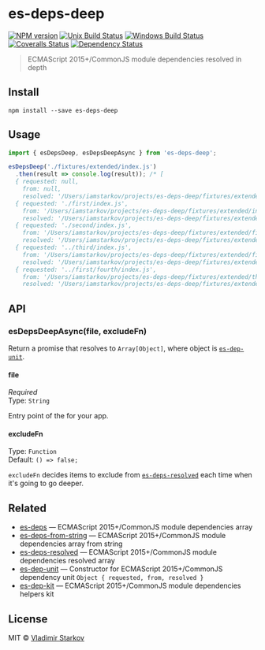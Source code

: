# es-deps-deep

[![NPM version][npm-image]][npm-url]
[![Unix Build Status][travis-image]][travis-url]
[![Windows Build Status][appveyor-image]][appveyor-url]
[![Coveralls Status][coveralls-image]][coveralls-url]
[![Dependency Status][depstat-image]][depstat-url]

> ECMAScript 2015+/CommonJS module dependencies resolved in depth

## Install

    npm install --save es-deps-deep

## Usage

```js
import { esDepsDeep, esDepsDeepAsync } from 'es-deps-deep';

esDepsDeep('./fixtures/extended/index.js')
  .then(result => console.log(result)); /* [
  { requested: null,
    from: null,
    resolved: '/Users/iamstarkov/projects/es-deps-deep/fixtures/extended/index.js' },
  { requested: './first/index.js',
    from: '/Users/iamstarkov/projects/es-deps-deep/fixtures/extended/index.js',
    resolved: '/Users/iamstarkov/projects/es-deps-deep/fixtures/extended/first/index.js' },
  { requested: './second/index.js',
    from: '/Users/iamstarkov/projects/es-deps-deep/fixtures/extended/first/index.js',
    resolved: '/Users/iamstarkov/projects/es-deps-deep/fixtures/extended/first/second/index.js' },
  { requested: '../third/index.js',
    from: '/Users/iamstarkov/projects/es-deps-deep/fixtures/extended/first/index.js',
    resolved: '/Users/iamstarkov/projects/es-deps-deep/fixtures/extended/third/index.js' },
  { requested: '../first/fourth/index.js',
    from: '/Users/iamstarkov/projects/es-deps-deep/fixtures/extended/third/index.js',
    resolved: '/Users/iamstarkov/projects/es-deps-deep/fixtures/extended/first/fourth/index.js' } ] */
```

## API

### esDepsDeepAsync(file, excludeFn)

Return a promise that resolves to `Array[Object]`, where object is  [`es-dep-unit`][es-dep-unit].

[es-dep-unit]: https://github.com/iamstarkov/es-dep-unit

#### file

*Required*  
Type: `String`

Entry point of the for your app.

#### excludeFn

Type: `Function`  
Default: `() => false;`

`excludeFn` decides items to exclude from [`es-deps-resolved`][es-deps-resolved] each time when it's going to go deeper.

[es-deps-resolved]: https://github.com/iamstarkov/es-deps-resolved

## Related

* [es-deps][es-deps] — ECMAScript 2015+/CommonJS module dependencies array
* [es-deps-from-string][es-deps-from-string] — ECMAScript 2015+/CommonJS module dependencies array from string
* [es-deps-resolved][es-deps-resolved] — ECMAScript 2015+/CommonJS module dependencies resolved array
* [es-dep-unit][es-dep-unit] — Constructor for ECMAScript 2015+/CommonJS dependency unit `Object { requested, from, resolved }`
* [es-dep-kit][es-dep-kit] — ECMAScript 2015+/CommonJS module dependencies helpers kit

[es-deps]: https://github.com/iamstarkov/es-deps
[es-deps-from-string]: https://github.com/iamstarkov/es-deps-from-string
[es-deps-resolved]: https://github.com/iamstarkov/es-deps-resolved
[es-dep-unit]: https://github.com/iamstarkov/es-dep-unit
[es-dep-kit]: https://github.com/iamstarkov/es-dep-kit

## License

MIT © [Vladimir Starkov](https://iamstarkov.com)

[npm-url]: https://npmjs.org/package/es-deps-deep
[npm-image]: https://img.shields.io/npm/v/es-deps-deep.svg?style=flat-square

[travis-url]: https://travis-ci.org/iamstarkov/es-deps-deep
[travis-image]: https://img.shields.io/travis/iamstarkov/es-deps-deep.svg?style=flat-square&label=unix

[appveyor-url]: https://ci.appveyor.com/project/iamstarkov/es-deps-deep
[appveyor-image]: https://img.shields.io/appveyor/ci/iamstarkov/es-deps-deep.svg?style=flat-square&label=windows

[coveralls-url]: https://coveralls.io/r/iamstarkov/es-deps-deep
[coveralls-image]: https://img.shields.io/coveralls/iamstarkov/es-deps-deep.svg?style=flat-square

[depstat-url]: https://david-dm.org/iamstarkov/es-deps-deep
[depstat-image]: https://david-dm.org/iamstarkov/es-deps-deep.svg?style=flat-square
